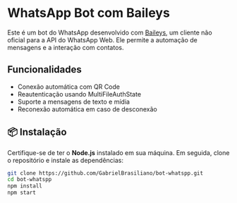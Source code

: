 # WhatsApp Bot com Baileys

Este é um bot do WhatsApp desenvolvido com [Baileys](https://github.com/WhiskeySockets/Baileys), um cliente não oficial para a API do WhatsApp Web. Ele permite a automação de mensagens e a interação com contatos.

## Funcionalidades

- Conexão automática com QR Code
- Reautenticação usando MultiFileAuthState
- Suporte a mensagens de texto e mídia
- Reconexão automática em caso de desconexão

## 📦 Instalação

Certifique-se de ter o **Node.js** instalado em sua máquina. Em seguida, clone o repositório e instale as dependências:

```sh
git clone https://github.com/GabrielBrasiliano/bot-whatspp.git
cd bot-whatspp
npm install
npm start